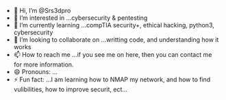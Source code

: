 - 👋 Hi, I’m @Srs3dpro
- 👀 I’m interested in ...cybersecurity & pentesting
- 🌱 I’m currently learning ...compTIA security+, ethical hacking, python3, cybersecurity
- 💞️ I’m looking to collaborate on ...writting code, and understanding how it works
- 📫 How to reach me ...if you see me on here, then you can contact me for more information.
- 😄 Pronouns: ...
- ⚡ Fun fact: ...I am learning how to NMAP my network, and how to find vulibilities, how to improve securit, ect... 

<!---
Srs3dpro/Srs3dpro is a ✨ special ✨ repository because its `README.md` (this file) appears on your GitHub profile.
You can click the Preview link to take a look at your changes.
--->
